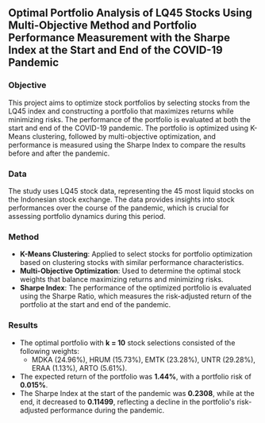 ## Optimal Portfolio Analysis of LQ45 Stocks Using Multi-Objective Method and Portfolio Performance Measurement with the Sharpe Index at the Start and End of the COVID-19 Pandemic

### Objective  
This project aims to optimize stock portfolios by selecting stocks from the LQ45 index and constructing a portfolio that maximizes returns while minimizing risks. The performance of the portfolio is evaluated at both the start and end of the COVID-19 pandemic. The portfolio is optimized using K-Means clustering, followed by multi-objective optimization, and performance is measured using the Sharpe Index to compare the results before and after the pandemic.

### Data  
The study uses LQ45 stock data, representing the 45 most liquid stocks on the Indonesian stock exchange. The data provides insights into stock performances over the course of the pandemic, which is crucial for assessing portfolio dynamics during this period.

### Method  
- **K-Means Clustering**: Applied to select stocks for portfolio optimization based on clustering stocks with similar performance characteristics.
- **Multi-Objective Optimization**: Used to determine the optimal stock weights that balance maximizing returns and minimizing risks.
- **Sharpe Index**: The performance of the optimized portfolio is evaluated using the Sharpe Ratio, which measures the risk-adjusted return of the portfolio at the start and end of the pandemic.

### Results  
- The optimal portfolio with **k = 10** stock selections consisted of the following weights:  
  - MDKA (24.96%), HRUM (15.73%), EMTK (23.28%), UNTR (29.28%), ERAA (1.13%), ARTO (5.61%).
- The expected return of the portfolio was **1.44%**, with a portfolio risk of **0.015%**.
- The Sharpe Index at the start of the pandemic was **0.2308**, while at the end, it decreased to **0.11499**, reflecting a decline in the portfolio's risk-adjusted performance during the pandemic.
